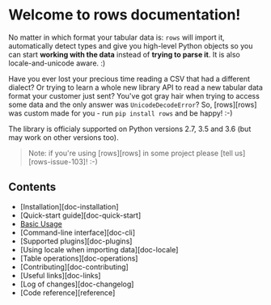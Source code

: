 # Welcome to rows documentation!

No matter in which format your tabular data is: `rows` will import it,
automatically detect types and give you high-level Python objects so you can
start **working with the data** instead of **trying to parse it**. It is also
locale-and-unicode aware. :)

Have you ever lost your precious time reading a CSV that had a different
dialect? Or trying to learn a whole new library API to read a new tabular data
format your customer just sent? You've got gray hair when trying to access
some data and the only answer was `UnicodeDecodeError`? So,
[rows][rows] was custom made for you - run `pip install rows` and be happy! :-)

The library is officialy supported on Python versions 2.7, 3.5 and 3.6 (but may
work on other versions too).

> Note: if you're using [rows][rows] in some project please [tell
> us][rows-issue-103]! :-)


## Contents

- [Installation][doc-installation]
- [Quick-start guide][doc-quick-start]
- [Basic Usage](basic-usage)
- [Command-line interface][doc-cli]
- [Supported plugins][doc-plugins]
- [Using locale when importing data][doc-locale]
- [Table operations][doc-operations]
- [Contributing][doc-contributing]
- [Useful links][doc-links]
- [Log of changes][doc-changelog]
- [Code reference][reference]
